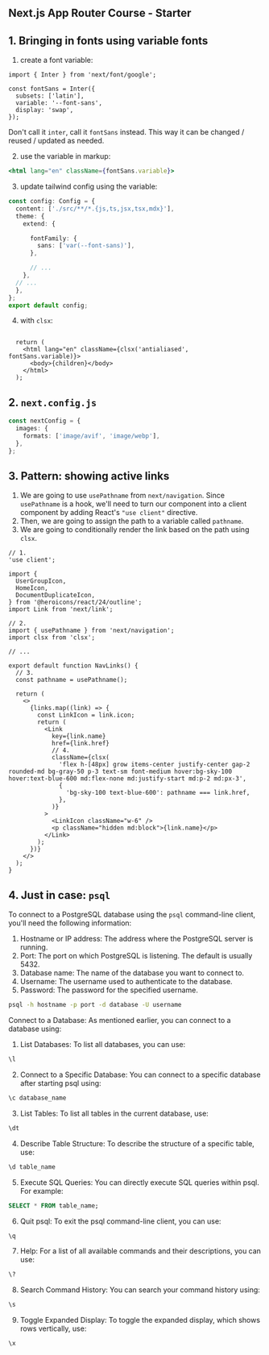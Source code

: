 ## Next.js App Router Course - Starter

## 1. Bringing in fonts using variable fonts

1. create a font variable:

```tsx
import { Inter } from 'next/font/google';

const fontSans = Inter({
  subsets: ['latin'],
  variable: '--font-sans',
  display: 'swap',
});
```

Don't call it `inter`, call it `fontSans` instead. This way it can be changed / reused / updated as needed.

2. use the variable in markup:

```jsx
<html lang="en" className={fontSans.variable}>
```

3. update tailwind config using the variable:

```ts
const config: Config = {
  content: ['./src/**/*.{js,ts,jsx,tsx,mdx}'],
  theme: {
    extend: {

      fontFamily: {
        sans: ['var(--font-sans)'],
      },

      // ...    
    },
  // ...
  },
};
export default config;
```

4. with `clsx`:

```tsx

  return (
    <html lang="en" className={clsx('antialiased', fontSans.variable)}>
      <body>{children}</body>
    </html>
  );
```

## 2. `next.config.js` 

```ts
const nextConfig = {
  images: {
    formats: ['image/avif', 'image/webp'],
  },
};
```

## 3. Pattern: showing active links

1. We are going to use `usePathname` from `next/navigation`. Since `usePathname` is a hook, we'll need to turn our component into a client component by adding React's `"use client"` directive.
2. Then, we are going to assign the path to a variable called `pathname`.
3. We are going to conditionally render the link based on the path using `clsx`.

```tsx
// 1.
'use client';
 
import {
  UserGroupIcon,
  HomeIcon,
  DocumentDuplicateIcon,
} from '@heroicons/react/24/outline';
import Link from 'next/link';

// 2.
import { usePathname } from 'next/navigation';
import clsx from 'clsx';
 
// ...
 
export default function NavLinks() {
  // 3.
  const pathname = usePathname();
 
  return (
    <>
      {links.map((link) => {
        const LinkIcon = link.icon;
        return (
          <Link
            key={link.name}
            href={link.href}
            // 4.
            className={clsx(
              'flex h-[48px] grow items-center justify-center gap-2 rounded-md bg-gray-50 p-3 text-sm font-medium hover:bg-sky-100 hover:text-blue-600 md:flex-none md:justify-start md:p-2 md:px-3',
              {
                'bg-sky-100 text-blue-600': pathname === link.href,
              },
            )}
          >
            <LinkIcon className="w-6" />
            <p className="hidden md:block">{link.name}</p>
          </Link>
        );
      })}
    </>
  );
}
```

## 4. Just in case: `psql`


To connect to a PostgreSQL database using the `psql` command-line client, you'll need the following information:

1. Hostname or IP address: The address where the PostgreSQL server is running.
2. Port: The port on which PostgreSQL is listening. The default is usually 5432.
3. Database name: The name of the database you want to connect to.
4. Username: The username used to authenticate to the database.
5. Password: The password for the specified username.

```bash
psql -h hostname -p port -d database -U username
```

Connect to a Database: As mentioned earlier, you can connect to a database using:

1. List Databases: To list all databases, you can use:

```bash
\l
```

2. Connect to a Specific Database: You can connect to a specific database after starting psql using:

```bash
\c database_name
```

3. List Tables: To list all tables in the current database, use:

```bash
\dt
```

4. Describe Table Structure: To describe the structure of a specific table, use:

```bash
\d table_name
```

5. Execute SQL Queries: You can directly execute SQL queries within psql. For example:

```sql
SELECT * FROM table_name;
```

6. Quit psql: To exit the psql command-line client, you can use:

```bash
\q
```

7. Help: For a list of all available commands and their descriptions, you can use:

```bash
\?
```

8. Search Command History: You can search your command history using:

```bash
\s
```

9. Toggle Expanded Display: To toggle the expanded display, which shows rows vertically, use:

```bash
\x
```